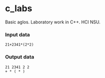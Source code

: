 # c_labs
Basic aglos. Laboratory work in C++. HCI NSU.

### Input data
```
21+2341*(2*2)
```

### Output data
```
21 2341 2 2
+ * ( * )
```
